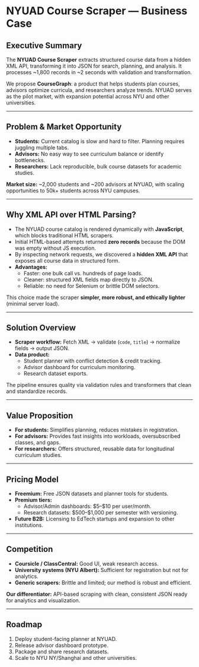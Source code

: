 

# NYUAD Course Scraper — Business Case

## Executive Summary
The **NYUAD Course Scraper** extracts structured course data from a hidden XML API, transforming it into JSON for search, planning, and analysis. It processes ~1,800 records in ~2 seconds with validation and transformation.  

We propose **CourseGraph**: a product that helps students plan courses, advisors optimize curricula, and researchers analyze trends. NYUAD serves as the pilot market, with expansion potential across NYU and other universities.

---

## Problem & Market Opportunity
- **Students:** Current catalog is slow and hard to filter. Planning requires juggling multiple tabs.  
- **Advisors:** No easy way to see curriculum balance or identify bottlenecks.  
- **Researchers:** Lack reproducible, bulk course datasets for academic studies.  

**Market size:** ~2,000 students and ~200 advisors at NYUAD, with scaling opportunities to 50k+ students across NYU campuses.

---

## Why XML API over HTML Parsing?
- The NYUAD course catalog is rendered dynamically with **JavaScript**, which blocks traditional HTML scrapers.  
- Initial HTML-based attempts returned **zero records** because the DOM was empty without JS execution.  
- By inspecting network requests, we discovered a **hidden XML API** that exposes all course data in structured form.  
- **Advantages:**  
  - Faster: one bulk call vs. hundreds of page loads.  
  - Cleaner: structured XML fields map directly to JSON.  
  - Reliable: no need for Selenium or brittle DOM selectors.  

This choice made the scraper **simpler, more robust, and ethically lighter** (minimal server load).

---
## Solution Overview
- **Scraper workflow:** Fetch XML → validate (`code`, `title`) → normalize fields → output JSON.  
- **Data product:**  
  - Student planner with conflict detection & credit tracking.  
  - Advisor dashboard for curriculum monitoring.  
  - Research dataset exports.  

The pipeline ensures quality via validation rules and transformers that clean and standardize records.

---

## Value Proposition
- **For students:** Simplifies planning, reduces mistakes in registration.  
- **For advisors:** Provides fast insights into workloads, oversubscribed classes, and gaps.  
- **For researchers:** Offers structured, reusable data for longitudinal curriculum studies.  

---

## Pricing Model
- **Freemium:** Free JSON datasets and planner tools for students.  
- **Premium tiers:**  
  - Advisor/Admin dashboards: \$5–\$10 per user/month.  
  - Research datasets: \$500–\$1,000 per semester with versioning.  
- **Future B2B:** Licensing to EdTech startups and expansion to other institutions.  

---

## Competition
- **Coursicle / ClassCentral:** Good UI, weak research access.  
- **University systems (NYU Albert):** Sufficient for registration but not for analytics.  
- **Generic scrapers:** Brittle and limited; our method is robust and efficient.  

**Our differentiator:** API-based scraping with clean, consistent JSON ready for analytics and visualization.

---

## Roadmap
1. Deploy student-facing planner at NYUAD.  
2. Release advisor dashboard prototype.  
3. Package and share research datasets.  
4. Scale to NYU NY/Shanghai and other universities.  

